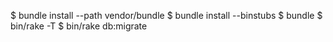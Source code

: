 
$ bundle install --path vendor/bundle
$ bundle install --binstubs
$ bundle
$ bin/rake -T
$ bin/rake db:migrate
